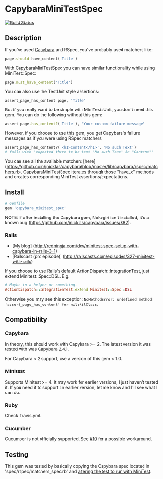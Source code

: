 CapybaraMiniTestSpec
====================

[![Build Status](https://secure.travis-ci.org/ordinaryzelig/capybara_minitest_spec.png?branch=master)](http://travis-ci.org/ordinaryzelig/capybara_minitest_spec)

## Description

If you've used [Capybara](https://github.com/jnicklas/capybara) and RSpec, you've probably used matchers like:

```ruby
page.should have_content('Title')
```

With CapybaraMiniTestSpec you can have similar functionality while using MiniTest::Spec:

```ruby
page.must_have_content('Title')
```

You can also use the TestUnit style assertions:

```ruby
assert_page_has_content page, 'Title'
```

But if you really want to be simple with MiniTest::Unit, you don't need this gem.
You can do the following without this gem:

```ruby
assert page.has_content?('Title'), 'Your custom failure message'
```

However, if you choose to use this gem, you get Capybara's failure messages as if you were using RSpec matchers.

```ruby
assert_page_has_content?('<h1>Content</h1>', 'No such Text')
# fails with 'expected there to be text "No such Text" in "Content"'
```

You can see all the available matchers [here] (https://github.com/jnicklas/capybara/blob/master/lib/capybara/rspec/matchers.rb).
CapybaraMiniTestSpec iterates through those "have_x" methods and creates corresponding MiniTest assertions/expectations.

## Install

```ruby
# Gemfile
gem 'capybara_minitest_spec'
```

NOTE: If after installing the Capybara gem, Nokogiri isn't installed, it's a known bug (https://github.com/jnicklas/capybara/issues/882).

### Rails

* [My blog] (http://redningja.com/dev/minitest-spec-setup-with-capybara-in-rails-3-1)
* [Railscast (pro episode)] (http://railscasts.com/episodes/327-minitest-with-rails)

If you choose to use Rails's default ActionDispatch::IntegrationTest, just extend Minitest::Spec::DSL. E.g.

```ruby
# Maybe in a helper or something.
ActionDispatch::IntegrationTest.extend Minitest::Spec::DSL
```

Otherwise you may see this exception:
`NoMethodError: undefined method 'assert_page_has_content' for nil:NilClass`.

## Compatibility

### Capybara

  In theory, this should work with Capybara >= 2. The latest version it was tested with was Capybara 2.4.1.

  For Capybara < 2 support, use a version of this gem < 1.0.

### Minitest

Supports Minitest >= 4.
It may work for earlier versions, I just haven't tested it.
If you need it to support an earlier version, let me know and I'll see what I can do.

### Ruby

Check .travis.yml.

### Cucumber

Cucumber is not officially supported. See [#10](https://github.com/ordinaryzelig/capybara_minitest_spec/issues/10#issuecomment-152404532) for a possible workaround.

## Testing

This gem was tested by basically copying the Capybara spec located in 'spec/rspec/matchers_spec.rb' and [altering the test to run with MiniTest](https://gist.github.com/4297afa19edd44885248).
